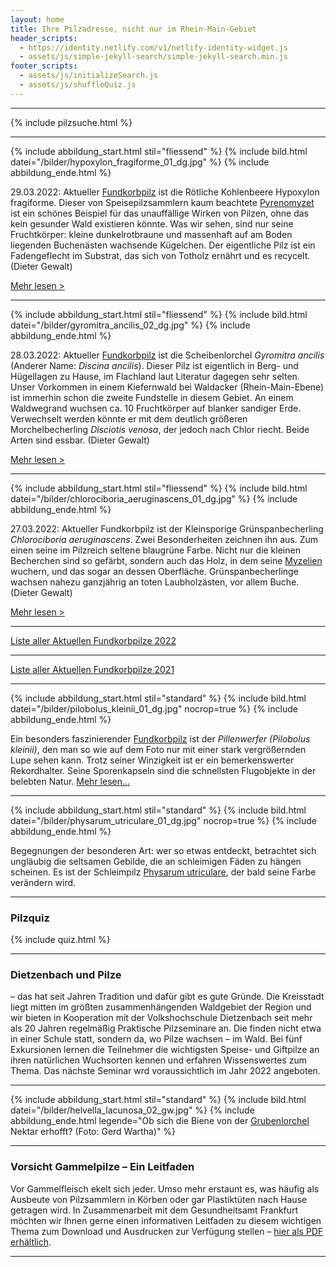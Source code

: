 ```yaml
---
layout: home
title: Ihre Pilzadresse, nicht nur im Rhein-Main-Gebiet
header_scripts:
  - https://identity.netlify.com/v1/netlify-identity-widget.js
  - assets/js/simple-jekyll-search/simple-jekyll-search.min.js
footer_scripts:
  - assets/js/initializeSearch.js
  - assets/js/shuffleQuiz.js
---
```

- - -

{% include pilzsuche.html %}

- - -

{% include abbildung_start.html stil="fliessend" %}
{% include bild.html datei="/bilder/hypoxylon_fragiforme_01_dg.jpg" %}
{% include abbildung_ende.html %}

29.03.2022: Aktueller [Fundkorbpilz](AA "Glossar") ist die Rötliche Kohlenbeere Hypoxylon fragiforme. Dieser von Speisepilzsammlern kaum beachtete [Pyrenomyzet](Pyrenomyzeten "Glossar") ist ein schönes Beispiel für das unauffällige Wirken von Pilzen, ohne das kein gesunder Wald existieren könnte. Was wir sehen, sind nur seine Fruchtkörper: kleine dunkelrotbraune und massenhaft auf am Boden liegenden Buchenästen wachsende Kügelchen. Der eigentliche Pilz ist ein Fadengeflecht im Substrat, das sich von Totholz ernährt und es recycelt. (Dieter Gewalt)

[Mehr lesen >](/pilze/hypoxylon-fragiforme-rötliche-kohlenbeere)

<div style="clear:  both"></div>

- - -

{% include abbildung_start.html stil="fliessend" %}
{% include bild.html datei="/bilder/gyromitra_ancilis_02_dg.jpg" %}
{% include abbildung_ende.html %}

28.03.2022: Aktueller [Fundkorbpilz](AA "Glossar") ist die Scheibenlorchel *Gyromitra ancilis* (Anderer Name: *Discina ancilis*). Dieser Pilz ist eigentlich in Berg- und Hügellagen zu Hause, im Flachland laut Literatur dagegen sehr selten. Unser Vorkommen in einem Kiefernwald bei Waldacker (Rhein-Main-Ebene) ist immerhin schon die zweite Fundstelle in diesem Gebiet. An einem Waldwegrand wuchsen ca. 10 Fruchtkörper auf blanker sandiger Erde. Verwechselt werden könnte er mit dem deutlich größeren Morchelbecherling *Disciotis venosa*, der jedoch nach Chlor riecht. Beide Arten sind essbar. (Dieter Gewalt)

[Mehr lesen >](/pilze/discina-ancilis-scheibenlorchel-größter-scheibling)

<div style="clear:  both"></div>

- - -

{% include abbildung_start.html stil="fliessend" %}
{% include bild.html datei="/bilder/chlorociboria_aeruginascens_01_dg.jpg" %}
{% include abbildung_ende.html %}

27.03.2022: Aktueller Fundkorbpilz ist der Kleinsporige Grünspanbecherling *Chlorociboria aeruginascens*. Zwei Besonderheiten zeichnen ihn aus. Zum einen seine im Pilzreich seltene blaugrüne Farbe. Nicht nur die kleinen Becherchen sind so gefärbt, sondern auch das Holz, in dem seine [Myzelien](Myzel "Glossar") wuchern, und das sogar an dessen Oberfläche. Grünspanbecherlinge wachsen nahezu ganzjährig an toten Laubholzästen, vor allem Buche. (Dieter Gewalt)

[Mehr lesen >](/pilze/chlorociboria-aeruginascens-kleinsporiger-grünspanbecherling)

<div style="clear:  both"></div>

- - -

[Liste aller Aktuellen Fundkorbpilze 2022](/artikel/liste-aller-aktuellen-fundkorbpilze-2022.html)

- - -

[Liste aller Aktuellen Fundkorbpilze 2021](/artikel/liste-aller-aktuellen-fundkorbpilze-2021.html)

- - -

{% include abbildung_start.html stil="standard" %}
{% include bild.html datei="/bilder/pilobolus_kleinii_01_dg.jpg" nocrop=true %}
{% include abbildung_ende.html %}

Ein besonders faszinierender [Fundkorbpilz](AA "Glossar-") ist der *Pillenwerfer (Pilobolus kleinii)*, den man so wie auf dem Foto nur mit einer stark vergrößernden Lupe sehen kann. Trotz seiner Winzigkeit ist er ein bemerkenswerter Rekordhalter. Seine Sporenkapseln sind die schnellsten Flugobjekte in der belebten Natur. [Mehr lesen...](/pilze/pilobolus-kleinii-pillenwerfer)

- - -

{% include abbildung_start.html stil="standard" %}
{% include bild.html datei="/bilder/physarum_utriculare_01_dg.jpg" nocrop=true %}
{% include abbildung_ende.html %}

Begegnungen der besonderen Art: wer so etwas entdeckt, betrachtet sich ungläubig die seltsamen Gebilde, die an schleimigen Fäden zu hängen scheinen. Es ist der Schleimpilz [Physarum utriculare](/pilze/physarum-utriculare-fadenfruchtschleimpilz), der bald seine Farbe verändern wird.

- - -

### Pilzquiz

{% include quiz.html %}

- - -

### Dietzenbach und Pilze

– das hat seit Jahren Tradition und dafür gibt es gute Gründe. Die Kreisstadt liegt mitten im größten zusammenhängenden Waldgebiet der Region und wir bieten in Kooperation mit der Volkshochschule Dietzenbach seit mehr als 20 Jahren regelmäßig Praktische Pilzseminare an. Die finden nicht etwa in einer Schule statt, sondern da, wo Pilze wachsen – im Wald. Bei fünf Exkursionen lernen die Teilnehmer die wichtigsten Speise- und Giftpilze an ihren natürlichen Wuchsorten kennen und erfahren Wissenswertes zum Thema. Das nächste Seminar wrd voraussichtlich im Jahr 2022 angeboten.  

- - -

{% include abbildung_start.html stil="standard" %}
{% include bild.html datei="/bilder/helvella_lacunosa_02_gw.jpg" %}
{% include abbildung_ende.html legende="Ob sich die Biene von der <a href='/pilze/helvella-lacunosa-grubenlorchel'>Grubenlorchel</a> Nektar erhofft?  (Foto: Gerd Wartha)" %}

- - -

### Vorsicht Gammelpilze – Ein Leitfaden

Vor Gammelfleisch ekelt sich jeder. Umso mehr erstaunt es, was häufig als Ausbeute von Pilzsammlern in Körben oder gar Plastiktüten nach Hause getragen wird. In Zusammenarbeit mit dem Gesundheitsamt Frankfurt möchten wir Ihnen gerne einen informativen Leitfaden zu diesem wichtigen Thema zum Download und Ausdrucken zur Verfügung stellen – [hier als PDF erhältlich](/assets/docs/Fundkorb.de-Gammelpilze.pdf).

- - -